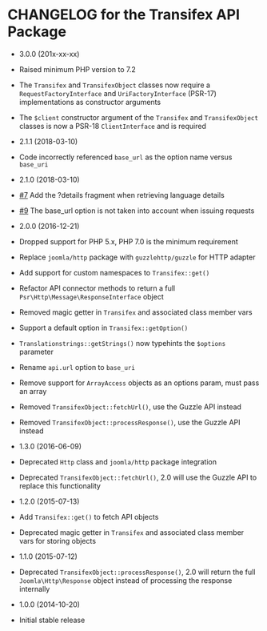 CHANGELOG for the Transifex API Package
===============

* 3.0.0 (201x-xx-xx)

 * Raised minimum PHP version to 7.2
 * The `Transifex` and `TransifexObject` classes now require a `RequestFactoryInterface` and `UriFactoryInterface` (PSR-17) implementations as constructor arguments
 * The `$client` constructor argument of the `Transifex` and `TransifexObject` classes is now a PSR-18 `ClientInterface` and is required

* 2.1.1 (2018-03-10)

 * Code incorrectly referenced `base_url` as the option name versus `base_uri`

* 2.1.0 (2018-03-10)

 * [#7](https://github.com/BabDev/Transifex-API/pulls/7) Add the ?details fragment when retrieving language details
 * [#9](https://github.com/BabDev/Transifex-API/issues/9) The base_url option is not taken into account when issuing requests

* 2.0.0 (2016-12-21)

 * Dropped support for PHP 5.x, PHP 7.0 is the minimum requirement
 * Replace `joomla/http` package with `guzzlehttp/guzzle` for HTTP adapter
 * Add support for custom namespaces to `Transifex::get()`
 * Refactor API connector methods to return a full `Psr\Http\Message\ResponseInterface` object
 * Removed magic getter in `Transifex` and associated class member vars
 * Support a default option in `Transifex::getOption()`
 * `Translationstrings::getStrings()` now typehints the `$options` parameter
 * Rename `api.url` option to `base_uri`
 * Remove support for `ArrayAccess` objects as an options param, must pass an array
 * Removed `TransifexObject::fetchUrl()`, use the Guzzle API instead
 * Removed `TransifexObject::processResponse()`, use the Guzzle API instead

* 1.3.0 (2016-06-09)

 * Deprecated `Http` class and `joomla/http` package integration
 * Deprecated `TransifexObject::fetchUrl()`, 2.0 will use the Guzzle API to replace this functionality

* 1.2.0 (2015-07-13)

 * Add `Transifex::get()` to fetch API objects
 * Deprecated magic getter in `Transifex` and associated class member vars for storing objects

* 1.1.0 (2015-07-12)

 * Deprecated `TransifexObject::processResponse()`, 2.0 will return the full `Joomla\Http\Response` object instead of processing the response internally

* 1.0.0 (2014-10-20)

 * Initial stable release
